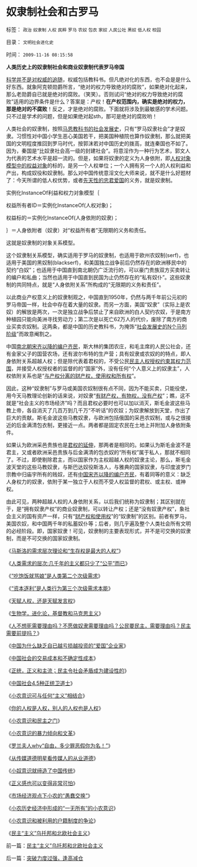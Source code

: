 # 奴隶制社会和古罗马

标签： `政治` `奴隶制` `人权` `民粹` `罗马` `农奴` `包衣` `家奴` `人民公社` `黑奴` `低人权` `校园` 

目录： `文明社会进化史`

时间： `2009-11-16 08:15:58`

**人类历史上的奴隶制社会和商业奴隶制代表罗马帝国**

[科学并不是对权威的追随](../../../2008/6/6/真理源自观察、思考、实践；而不是对权威的追随.md)，权威包括教科书。但凡绝对化的东西，也不会是是什么好东西。就象阿克顿勋爵所言，“绝对的权力导致绝对的腐败”，如果绝对化起来，那么老勋爵自已就是绝对的腐败。（笑笑）。否则试问“绝对的权力导致绝对的腐败”适用的边界条件是什么？答案是：产权！**在产权范围内，确实是绝对的权力，那是绝对的不腐败**！反之，才是绝对的腐败。下面就将涉及到最敏感的学术问题。只不过是学术的问题，但是如果绝对起sth，那可是绝对的腐败哟！

人类社会的奴隶制，按照[马恩教科书的社会发展史](../../../2009/4/29/社会发展史观和科学的社会进化论.md)，只有“罗马奴隶社会”才是奴隶。习惯性对中国小学生恶心美国若干，把美国种植院也算作奴隶制，那么就把美国的文明程度推回到罗马时代，按郭沫若对中国历史的拨高，就连秦国也不如了。因为，秦国是“比奴隶社会高一级的封建社会”。将意淫作为一种行为艺术，郭文人为代表的艺术水平是超一流的。但是，如果将奴隶的定义为人身依附，即[人权对象模型中的权益对象](../../../2009/11/3/权益的来源和无需交换而先天具备的权益.md)的标的，是另一个人权单位；一个人拥有另一个人的人权利益和产出，构成奴役和奴隶制。那么对中国传统意淫文化大师来说，就不是什么好题材了：今天所谓的低人权优势，或者[先天性的忠君爱国](../../../2009/3/25/中国式诡辩：道德祭坛上忠君的义务.md)的义务，就是奴隶制。

实例化InstanceOf利益和权力对象模型｛

权益所有者ID＝实例化InstanceOf(人权对象)；

权益标的＝实例化InstanceOf(人身依附的奴隶)；

｝＝人身依附者（奴隶）对“权益所有者”无限期的义务和责任。

这就是奴隶制的对象关系模型。

这个奴隶制关系模型，确实适用于罗马的奴隶制，也适用于欧州农奴制(serf)，也适用于美国的黑奴制(blackserf)，和美国独立战争前后仍然存在的欧洲移民中的契约“白奴”；也适用于中国直到南北朝仍广泛流行的，可以豪门贵族双方买卖转让的编户和私曲；当然也适用于中国直到民国为止仍然存在的“私有奴仆”。这些奴隶制的共同特点，就是“人身依附关系”所构成的“无限期的义务和责任”。

以此商业产权意义上的奴隶制观之，中国直到1950年，仍然与两千年前公元初的罗马帝国一样，社会中存在着大量的奴隶。而另一方面，美国“奴隶”（实际上是农奴）的解放是两次，一次是独立战争后禁止了来自欧洲的白人契约农奴，于是南方种植园只能向美洲寻找劳动力；第二次是以死亡62万人的代价，废除了南方的商业买卖农奴制。这两条，都是中国的历史教科书，为掩饰“[社会发展史的N个马列阶级](../../../2009/4/29/社会发展史观和科学的社会进化论.md)”而故意阉割之。

中国[南北朝宋齐以降的编户齐民](../../../2009/9/6/户籍制度杂锦批之“我的财产是你的”潜台词.md)，斯大林的集团农庄，和毛主席的人民公社会，还有金家父子的国营农场，还有波尔布特的生产营；具有奴隶或农奴的的特点，即人身依附关系超越人权；但是除代表着君权的，不受公民[民主人权授权约束其权力范围](http://hi.baidu.com/darthchn/blog/item/bf555cdc82eeabe677c6380e.html)，并接受人权授权者的监督的的“国家”外，没有任何“个人意义上的奴隶主”，人权依附关系也是“[与产权分离的财产权，使用权和所有权](../../../2009/9/16/人权产权宪法Vs财产权《物权法》.md)”。

因此，这种“奴隶制”与罗马或美国农奴制很有点不同，因为不能买卖，只能役使，用今天马教理论创新的话来说，对奴隶“[有财产权，有物权，没有产权](../../../2009/9/16/人权产权宪法Vs财产权《物权法》.md)”；瞧，这不就是“社会主义的市场经济”吗？而且君权必要时也可以加以消灭，斯毛金波这些马教上帝，各自消灭了几百万到几千万“不听话”的农奴；为奴隶解放到天堂，作出了巨大的贡献。斯毛金波这些马教奴隶，与欧洲包括俄国的采邑农奴制，或与之很接近的后金满清包衣制，更接近一点。两者都是固定农民在土地上并附加人身依附条件。

如果认为欧洲采邑贵族也是[君权的延伸](../../../2009/9/12/正确认识问题就自然掌握了解决的办法.md)，那两者是相同的。如果认为斯毛金波不是君主，又或者欧洲采邑贵族与后金满清的包衣奴的“所有权”属于私人，那就不相同了。不过，即使剔除君主，而以国家作为主权超越人权的奴隶主论，那么，斯毛金波天堂的这些马教奴隶，与斯巴达奴役斯洛人，与雅典的国家奴隶，与印度波罗门宗教中归庙宇所有的贱奴，还有[中国宋齐以降的编户齐民](../../../2009/9/6/户籍制度杂锦批之“我的财产是你的”潜台词.md)，有着同等的意义：缺乏人身权力的奴隶，依附于某一独立于人权而不受人权监督的君权、或主权、或神权。

由此可见，两种超越人权的人身依附关系，以后我们统称为奴隶制；其区别就在于，是“拥有奴隶产权”的商业奴隶制，可以转让产权；还是“没有奴隶产权”，象社会主义的国有资产一样，只有“[财产权和使用权](../../../2009/11/1/产权和财产权，使用权和所有权，不能分离.md)”的“奴隶制”的区别。前者有罗马，美国农奴，和中国两千年的私蓄奴仆等；后者，则几乎遍及整个人类社会所有文明的必经阶段。即，国家奴隶！可见，奴隶制的主要表现形式，并不是可交换的奴隶制，而是不可交换的国家奴隶制。

《[马斯洛的需求层次理论和“生存权是最大的人权”](../../../2009/11/8/马斯洛的需求层次理论和“生存权是最大的人权”.md)》

《[人类需求的层次:几千年的主义都只少了“公平”而已](../../../2009/11/8/人类第二个次级需求是“公平”.md)》

《[“吃饱饭就骂娘”是人类第二个次级需求](../../../2009/11/8/“吃饱饭就骂娘”是人类第二个次级需求.md)》

《[“资本逐利”是人类行为第三个次级需求本能](../../../2009/11/9/“资本逐利”是人类行为第三个次级需求本能.md)》

《[天赋人权，还是天赋发言权](../../../2009/11/9/天赋人权，还是天赋发言权.md)》

《[生物学，进化论，基督教和马克思主义](../../../2009/11/9/生物学，进化论，基督教和马克思主义.md)》

《[人不想死需要理由吗？不愿做奴隶需要理由吗？公民要民主，需要理由吗？民主需要前提吗？](../../../2009/11/10/米尔顿弗里德曼和马克思观点相同的错误.md)》

《[中国为什么缺乏自已越亏损越投资的“爱国”企业家](../../../2009/11/10/中国为什么缺乏自已越亏损越投资的“爱国”企业家.md)》

《[中国社会的交易成本和不确定性成本](../../../2009/11/10/中国社会的交易成本和不确定性成本.md)》

《[正统，正义和主流；民主令社会矛盾成为建设性的](../../../2009/11/11/正统，正义和主流，矛盾和冲突.md)》

《[中国社会4.5种正统卫道士](../../../2009/11/11/中国社会4.5种正统卫道士.md)》

《[小农意识可与任何“主义”相结合](../../../2009/11/11/小农意识可与任何“主义”相结合.md)》

《[你的人权是人权，别人的人权也是人权](../../../2009/11/12/别人的人权也是人权.md)》

《[小农意识和民主之门](../../../2009/11/12/小农意识和民主之门.md)》

《[小农意识的暴力倾向和文革](../../../2009/11/12/小农意识的暴力倾向和文革.md)》

《[罗兰夫人why“自由，多少罪恶假你为名！”](http://blog.sina.com.cn/s/blog_5563a64d0100fpl2.html)》

《[从传媒道德明星看传媒人的从业道德](http://blog.sina.com.cn/s/blog_5563a64d0100fq0d.html)》

《[小奴意识就缔造了中国传统](../../../2009/11/14/小奴意识缔造了中国传统文化.md)》

《[正义感也可以变得非常可怕](../../../2009/11/14/正义感也可以变得非常可怕.md)》

《[市场经济观点下小农的“愚蠢交换”](../../../2009/11/14/市场经济观点下小农的“愚蠢交换”.md)》

《[小农历史经济中形成的“一无所有”的小农意识](../../../2009/11/14/小农历史经济中形成的“一无所有”的小农意识.md)》

《[小农意识和被利用的户籍制度的争论](../../../2009/11/15/小农意识和被利用的户籍制度的争论.md)》

《[民主“主义”乌托邦和北欧社会主义](../../../2009/11/15/民主“主义”乌托邦和北欧社会主义.md)》



前一篇：[民主“主义”乌托邦和北欧社会主义](../../../2009/11/15/民主“主义”乌托邦和北欧社会主义.md)

后一篇：[突破力度过强，逢高减仓](../../../2009/11/16/突破力度过强，逢高减仓.md)